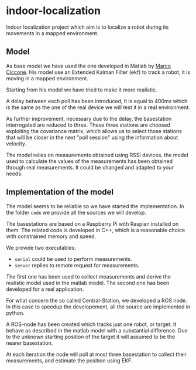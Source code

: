 # indoor-localization

Indoor localization project which aim is to localize a robot during its movements in a mapped environment.

## Model
As base model we have used the one developed in Matlab by [Marco Ciccone](https://github.com/MarcoCiccone/2D-tracking-EKF).
His model use an Extended Kalman Filter (ekf) to track a robot, it is moving in a mapped environment.

Starting from his model we have tried to make it more realistic.

A delay between each poll has been introduced, it is equal to 400ms which is the same as the one of the real device we will test it in a real environment.

As further improvement, necessary due to the delay, the basestation interrogated are reduced to three.
These three stations are choosed exploiting the covariance matrix, which allows us to select those stations that will be closer in the next "poll session" using the information about velocity.

The model relies on measurements obtained using RSSI devices, the model used to calculate the values of the measurements has been obtained through real measurements. It could be changed and adapted to your needs.


## Implementation of the model
The model seems to be reliable so we have started the implementation. In the folder ```code``` we provide all the sources we will develop.

The basestations are based on a Raspberry Pi with Raspian installed on them.
The related code is developed in C++, which is a reasonable choice with constrained memory and speed.

We provide two executables:
* ```serial``` could be used to perform measurements.
* ```server``` replies to remote request for measurements.

The first one has been used to collect measurements and derive the realistic model used in the matlab model. The second one has been developed for a real application.

For what concern the so called Central-Station, we developed a ROS node.
In this case to speedup the developement, all the source are implemented in python.

A ROS-node has been created which tracks just one robot, or target. It behave as described in the matlab model with a substantial difference. Due to the unknown starting position of the target it will assumed to be the nearer basestation.

At each iteration the node will poll at most three basestation to collect their measurements, and estimate the position using EKF.
